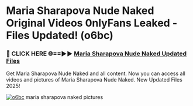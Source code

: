 # Maria Sharapova Nude Naked Original Videos 0nlyFans Leaked - Files Updated! (o6bc)

<h3>🔴 CLICK HERE 🌐==►► <a href="https://tinyurl.com/yckcrads" rel="nofollow">Maria Sharapova Nude Naked Updated Files</a></h3>

Get Maria Sharapova Nude Naked and all content. Now you can access all videos and pictures of Maria Sharapova Nude Naked. New Updated Files 2025!

[![o6bc](https://i.imgur.com/hpKpOFt.gif)](https://tinyurl.com/yckcrads)
maria sharapova naked pictures